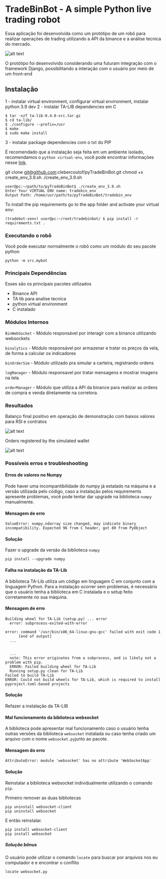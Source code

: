 # TradeBinBot - A simple Python live trading robot

  Essa aplicação foi desenvolvida como um protótipo de um robô para realizar operações de trading utilizando a API da binance e a análise tecnica do mercado.

  ![alt text](images/RUNNING-BOT.png)

  O protótipo foi desenvolvido considerando uma futuram integração com o framework Django, possibilitando a interação com o usuário por meio de um front-end

## Instalação
 1 - instalar virtual environment, configurar virtual environment, instalar python 3.9 dev
 2 - instalar TA-LIB dependencies em C

```
$ tar -xzf ta-lib-0.4.0-src.tar.gz
$ cd ta-lib/
$ ./configure --prefix=/usr
$ make
$ sudo make install
```

 3 - instalar package dependencies com o txt do PIP

  É recomendado que a instalação seja feita em um ambiente isolado, recomendamos o `python virtual-env`, você pode encontrar informações nesse  [link](https://docs.python.org/3/library/venv.html).

git clone git@github.com:clebercoutof/pyTradeBinBot.git
chmod +x create_env_3.9.sh 
./create_env_3.9.sh 

```
user@pc:~/path/to/pyTradeBinBot$ ./create_env_3.9.sh 
Enter Your VIRTUAL ENV name: tradebin_env
Output Path: /home/usr/path/to/pyTradeBinBot/tradebin_env
```

 To install the pip requirements go to the app folder and activate your virtual env:
  ```
  (tradebot-venv) user@pc:~/root/tradebinbot/ $ pip install -r requirements.txt .
  ```


### Executando o robô
Você pode executar normalmente o robô como um módulo do seu pacote python
```
python -m src.mybot
```

### Principais Dependências
Esses são os principais pacotes utilizados

 - Binance API
 - TA lib para analise tecnica
 - python virtual environment 
 - C instalado


### Módulos Internos

`BinWebSocket` - Módulo responsável por interagir com a binance utilizando websockets

`binalytics` - Módulo responsável por armazenar e tratar os preços da vela, de forma a calcular os indicadores

`binOrderSim` - Módulo utilizado pra simular a carteira, registrando ordens

`logManager` - Módulo responsavel por tratar mensagens e mostrar imagens na tela

`orderManager` - Módulo que utiliza a API da binance para realizar as ordens de compra e venda diretamente na corretora.

### Resultados

  Balanço final positivo em operação de demonstração com baixos valores para RSI e contratos

![alt text](images/SUCCESS%20TEST%201.png)

  Orders registered by the simulated wallet 

![alt text](images/LIVE_ORDER_REGISTER.png)


### Possíveis erros e troubleshooting 

#### Erros de valores no Numpy
Pode haver uma incompantibilidade do numpy já estalado na máquina e a versão utilizada pelo código, caso a instalação pelos requirements apresente problemas, você pode tentar dar upgrade na biblioteca `numpy` manualmente.

#### Mensagem de erro
```
ValueError: numpy.ndarray size changed, may indicate binary incompatibility. Expected 96 from C header, got 80 from PyObject
```
#### Solução 
Fazer o upgrade da versão da biblioteca `numpy`
```
pip install --upgrade numpy
```
#### Falha na instalação da TA-Lib
A biblioteca TA-Lib utiliza um código em linguagem C em conjunto com a linguagem Python. Para a instalação ocorrer sem problemas, é necessário que o usuário tenha a biblioteca em C instalada e o setup feito corretamente no sua máquina.

#### Mensagem de erro
```
Building wheel for TA-Lib (setup.py) ... error
  error: subprocess-exited-with-error

error: command '/usr/bin/x86_64-linux-gnu-gcc' failed with exit code 1
      [end of output]
  ...


  ...
  note: This error originates from a subprocess, and is likely not a problem with pip.
  ERROR: Failed building wheel for TA-Lib
  Running setup.py clean for TA-Lib
Failed to build TA-Lib
ERROR: Could not build wheels for TA-Lib, which is required to install pyproject.toml-based projects
```
#### Solução 
Refazer a instalação da TA-LIB

#### Mal funcionamento da biblioteca websocket
A biblioteca pode apresentar mal funcionamento caso o usuário tenha outras versões da biblioteca `websocket` instalada ou caso tenha criado um arquivo com o nome `websocket.py`junto ao pacote.

#### Mensagem do erro
```self.ws = websocket.WebSocketApp(wsurl,on_open=self.on_open,on_message=self.on_message,on_close=self.on_close)
AttributeError: module 'websocket' has no attribute 'WebSocketApp'
```

#### Solução
Reinstalar a biblioteca websocket individualmente utilizando o comando `pip`.

Primeiro remover as duas bibliotecas
```
pip uninstall websocket-client
pip uninstall websocket
```
E então reinstalar.
```
pip install websocket-client
pip install websocket
```
##### Solução bônus
O usuário pode utilizar o comando `locate` para buscar por arquivos nos eu computador e e encontrar o conflito
```
locate websocket.py
```




